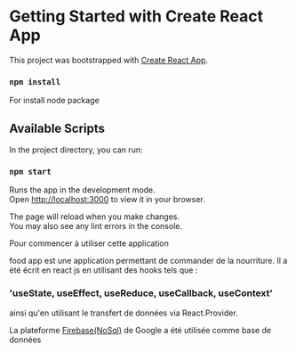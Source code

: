 # Getting Started with Create React App

This project was bootstrapped with [Create React App](https://github.com/facebook/create-react-app).

### `npm install`

For install node package

## Available Scripts

In the project directory, you can run:

### `npm start`

Runs the app in the development mode.\
Open [http://localhost:3000](http://localhost:3000) to view it in your browser.

The page will reload when you make changes.\
You may also see any lint errors in the console.

Pour commencer à utiliser cette application

food app est une application permettant de commander de la nourriture. Il a été écrit en react js en utilisant des hooks tels que :

### 'useState, useEffect, useReduce, useCallback, useContext'

ainsi qu'en utilisant le transfert de données via React.Provider.

La plateforme <a href='https://firebase.google.com/'>Firebase(NoSql)</a> de Google a été utilisée comme base de données
